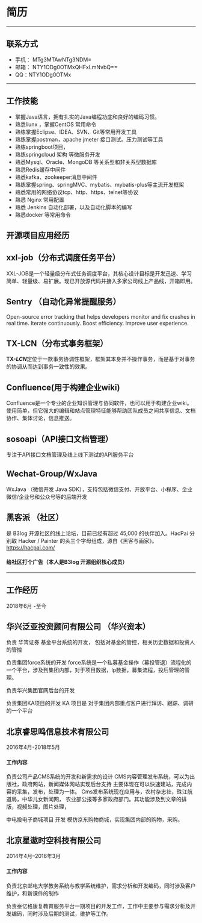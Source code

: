 # 简历
---
##  联系方式
- 手机： MTg3MTAwNTg3NDM=
- 邮箱： NTY1ODg0OTMxQHFxLmNvbQ==
- QQ：NTY1ODg0OTMx

---

## 工作技能
- 掌握Java语言，拥有扎实的Java编程功底和良好的编码习惯。
- 熟悉liunx ，掌握CentOS 常用命令
- 熟练掌握Eclipse、IDEA、SVN、Git等常用开发工具
- 熟练掌握postman，apache jmeter 接口测试。压力测试等工具 
- 熟练springboot项目，
- 熟练springcloud 架构 等微服务开发
- 熟悉Mysql、Oracle、MongoDB 等关系型和非关系型数据库
- 熟悉Redis缓存中间件
- 熟悉kafka、zookeeper消息中间件
- 熟练掌握spring、springMVC、mybatis、mybatis-plus等主流开发框架
- 熟悉常用的网络协议tcp、http、https、telnet等协议
- 熟悉 Nginx  常用配置
- 熟悉 Jenkins 自动化部署，以及自动化脚本的编写
- 熟悉docker 等常用命令

## 开源项目应用经历

## xxl-job（分布式调度任务平台）
XXL-JOB是一个轻量级分布式任务调度平台，其核心设计目标是开发迅速、学习简单、轻量级、易扩展。现已开放源代码并接入多家公司线上产品线，开箱即用。
## Sentry  （自动化异常提醒服务）
Open-source error tracking that helps developers monitor and fix crashes in real time. Iterate continuously. Boost efficiency. Improve user experience. 
## TX-LCN（分布式事务框架）

**TX-*LCN***定位于一款事务协调性框架，框架其本身并不操作事务，而是基于对事务的协调从而达到事务一致性的效果。

## Confluence(用于构建企业wiki)
Confluence是一个专业的企业知识管理与协同软件，也可以用于构建企业wiki。使用简单，但它强大的编辑和站点管理特征能够帮助团队成员之间共享信息、文档协作、集体讨论，信息推送。

## sosoapi（API接口文档管理）

专注于API接口文档管理及线上线下测试的API服务平台 

## Wechat-Group/WxJava 
WxJava （微信开发 Java SDK），支持包括微信支付、开放平台、小程序、企业微信/企业号和公众号等的后端开发 

##  黑客派 （社区）
是 B3log 开源社区的线上论坛，目前已经有超过 45,000 的伙伴加入。HacPai 分别取 Hacker / Painter 的头三个字母组成，源自《黑客与画家》。
https://hacpai.com/ 
#### 给社区打个广告（本人是B3log 开源组织核心成员）

---

## 工作经历
2018年6月 -至今
## 华兴泛亚投资顾问有限公司 （华兴资本）
负责 华箐证券 基金平台系统的开发，
包括对基金的管控，相关历史数据和投资人的管控

负责集团force系统的开发
force系统是一个私募基金操作（募投管退）流程化的一个平台，涉及到集团内部，对于项目数据，lp数据，募集流程，投后管理的管理。

负责华兴集团官网后台的开发

负责集团KA项目的开发
KA 项目是 对于集团内部重点客户进行拜访、跟踪、调研的一个平台

## 北京睿思鸣信息技术有限公司
2016年4月-2018年5月
#### 工作内容
负责公司产品CMS系统的开发和新需求的设计
CMS内容管理发布系统，可以为出版社，政府网站，新闻媒体网站实现后台支持
主要体现在可以快速建站，完成内容的采集，发布，处理为一体。
Cms发布系统现在应用与，农村杂志社，珠江航道局，中华儿女新闻网，
农业部公报等多家政府部门。其功能涉及到文章的排版，视频处理，图片处理，

中电投电子商城项目 开发
模仿京东购物商城，实现集团内部的购物，采购。


## 北京星遨时空科技有限公司
2014年4月–2016年3月
#### 工作内容
负责北京邮电大学教务系统与教学系统维护，需求分析和开发编码，同时涉及客户维护，和新课件的制作

负责泰亿格康复教育服务平台一期项目的开发工作，工作中主要参与需求分析及开发编码，同时涉及后期的测试，维护等工作。
